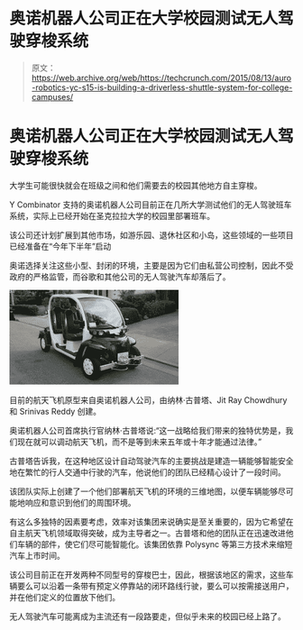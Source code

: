 # 奥诺机器人公司正在大学校园测试无人驾驶穿梭系统

> 原文：<https://web.archive.org/web/https://techcrunch.com/2015/08/13/auro-robotics-yc-s15-is-building-a-driverless-shuttle-system-for-college-campuses/>

# 奥诺机器人公司正在大学校园测试无人驾驶穿梭系统

大学生可能很快就会在班级之间和他们需要去的校园其他地方自主穿梭。

Y Combinator 支持的奥诺机器人公司目前正在几所大学测试他们的无人驾驶班车系统，实际上已经开始在圣克拉拉大学的校园里部署班车。

该公司还计划扩展到其他市场，如游乐园、退休社区和小岛，这些领域的一些项目已经准备在“今年下半年”启动

奥诺选择关注这些小型、封闭的环境，主要是因为它们由私营公司控制，因此不受政府的严格监管，而谷歌和其他公司的无人驾驶汽车却落后了。

![Current shuttle prototype from Auro Robotics, founded by Nalin Gupta, Jit Ray Chowdhury and Srinivas Reddy.](img/8c4743f0efb6cb20961cf8d255cbf0ca.png)

目前的航天飞机原型来自奥诺机器人公司，由纳林·古普塔、Jit Ray Chowdhury 和 Srinivas Reddy 创建。

奥诺机器人公司首席执行官纳林·古普塔说:“这一战略给我们带来的独特优势是，我们现在就可以调动航天飞机，而不是等到未来五年或十年才能通过法律。”

古普塔告诉我，在这种地区设计自动驾驶汽车的主要挑战是建造一辆能够智能安全地在繁忙的行人交通中行驶的汽车，他说他们的团队已经精心设计了一段时间。

该团队实际上创建了一个他们部署航天飞机的环境的三维地图，以便车辆能够尽可能地响应和意识到他们的周围环境。

有这么多独特的因素要考虑，效率对该集团来说确实是至关重要的，因为它希望在自主航天飞机领域取得突破，成为主导者之一。古普塔和他的团队正在迅速改进他们车辆的部件，使它们尽可能智能化。该集团依靠 Polysync 等第三方技术来缩短汽车上市时间。

该公司目前正在开发两种不同型号的穿梭巴士，因此，根据该地区的需求，这些车辆要么可以沿着一条带有预定义停靠站的闭环路线行驶，要么可以按需接送用户，并在他们定义的位置放下他们。

无人驾驶汽车可能离成为主流还有一段路要走，但似乎未来的校园已经上路了。